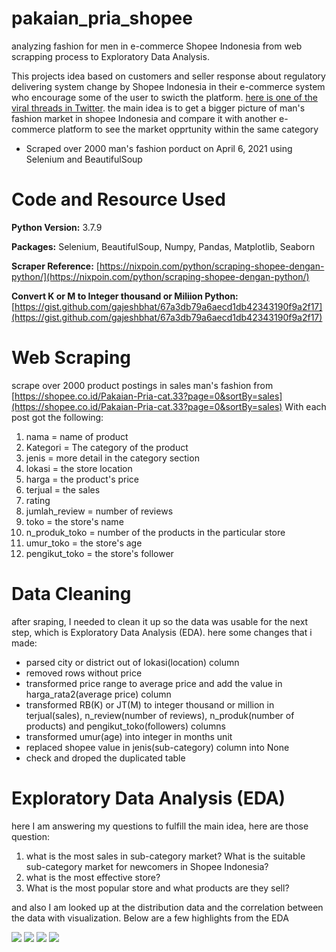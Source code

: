 # pakaian_pria_shopee
analyzing fashion for men in e-commerce Shopee Indonesia from web scrapping process to Exploratory Data Analysis. 

This projects idea based on customers and seller response about  regulatory delivering system change by Shopee Indonesia in their e-commerce system who encourage some of the user to swicth the platform. [here is one of the viral threads in Twitter](https://twitter.com/ariefghozaly/status/1378040256348319744). the main idea is to get a bigger picture of man's fashion market in shopee Indonesia and compare it with another e-commerce platform to see the market opprtunity within the same category 

- Scraped over 2000 man's fashion porduct on April 6, 2021 using Selenium and BeautifulSoup

# Code and Resource Used
**Python Version:** 3.7.9

**Packages:** Selenium, BeautifulSoup, Numpy, Pandas, Matplotlib, Seaborn

**Scraper Reference:** [https://nixpoin.com/python/scraping-shopee-dengan-python/](https://nixpoin.com/python/scraping-shopee-dengan-python/)

**Convert K or M to Integer thousand or Miliion Python:** [https://gist.github.com/gajeshbhat/67a3db79a6aecd1db42343190f9a2f17](https://gist.github.com/gajeshbhat/67a3db79a6aecd1db42343190f9a2f17)

# Web Scraping
scrape over 2000 product postings in sales man's fashion from [https://shopee.co.id/Pakaian-Pria-cat.33?page=0&sortBy=sales](https://shopee.co.id/Pakaian-Pria-cat.33?page=0&sortBy=sales) With each post got the following:
1. nama = name of product
2. Kategori = The category of the product
3. jenis = more detail in the category section
4. lokasi = the store location
5. harga = the product's price
6. terjual = the sales
7. rating
8. jumlah_review = number of reviews
9. toko = the store's name
10. n_produk_toko = number of the products in the particular store
11. umur_toko = the store's age
12. pengikut_toko = the store's follower

# Data Cleaning
after sraping, I needed to clean it up so the data was usable for the next step, which is Exploratory Data Analysis (EDA). here some changes that i made:
- parsed city or district out of lokasi(location) column
- removed rows without price
- transformed price range to average price and add the value in harga_rata2(average price) column
- transformed RB(K) or JT(M) to integer thousand or million in terjual(sales), n_review(number of reviews), n_produk(number of products) and pengikut_toko(followers) columns
- transformed umur(age) into integer in months unit
- replaced shopee value in jenis(sub-category) column into None
- check and droped the duplicated table

# Exploratory Data Analysis (EDA)
here I am answering my questions to fulfill the main idea, here are those question:
1. what is the most sales in sub-category market? What is the suitable sub-category market for newcomers in Shopee Indonesia?
2. what is the most effective store?
3. What is the most popular store and what products are they sell?

and also I am looked up at the distribution data and the correlation between the data with visualization. 
Below are a few highlights from the EDA

![](https://github.com/RodzanIskandar/analyzed-man-fashions-in-e-commerce-Shopee-Indonesia/blob/main/images/1.png) 
![](https://github.com/RodzanIskandar/analyzed-man-fashions-in-e-commerce-Shopee-Indonesia/blob/main/images/2.png)
![](https://github.com/RodzanIskandar/analyzed-man-fashions-in-e-commerce-Shopee-Indonesia/blob/main/images/3.png)
![](https://github.com/RodzanIskandar/analyzed-man-fashions-in-e-commerce-Shopee-Indonesia/blob/main/images/4.png)
